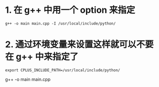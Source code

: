 # 1. 在 g++ 中用一个 option 来指定

```
g++ -o main main.cpp -I /usr/local/include/python/
```

# 2. 通过环境变量来设置这样就可以不要在 g++ 中来指定了

```
export CPLUS_INCLUDE_PATH=/usr/local/include/python/
```

g++ -o main main.cpp